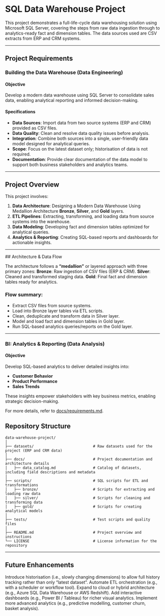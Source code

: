 # SQL Data Warehouse Project

This project demonstrates a full-life-cycle data warehousing solution using Microsoft SQL Server, covering the steps from raw data ingestion through to analytics-ready fact and dimension tables. The data sources used are CSV extracts from ERP and CRM systems.

---

## Project Requirements
### Building the Data Warehouse (Data Engineering)
#### Objective
Develop a modern data warehouse using SQL Server to consolidate sales data, enabling analytical reporting and informed decision-making.

#### Specifications
- **Data Sources**: Import data from two source systems (ERP and CRM) provided as CSV files.
- **Data Quality**: Clean and resolve data quality issues before analysis.
- **Integration**: Combine both sources into a single, user-friendly data model designed for analytical queries.
- **Scope**: Focus on the latest dataset only; historisation of data is not required.
- **Documentation**: Provide clear documentation of the data model to support both business stakeholders and analytics teams.

---
## Project Overview
This project involves:

1. **Data Architecture**: Designing a Modern Data Warehouse Using Medallion Architecture **Bronze**, **Silver**, and **Gold** layers.
2. **ETL Pipelines**: Extracting, transforming, and loading data from source systems into the warehouse.
3. **Data Modeling**: Developing fact and dimension tables optimized for analytical queries.
4. **Analytics & Reporting**: Creating SQL-based reports and dashboards for actionable insights.

---
## Architecture & Data Flow

The architecture follows a **“medallion”** or layered approach with three primary zones:
**Bronze**: Raw ingestion of CSV files (ERP & CRM).
**Silver**: Cleaned and transformed staging data.
**Gold**: Final fact and dimension tables ready for analytics.

### Flow summary:
- Extract CSV files from source systems.
- Load into Bronze layer tables via ETL scripts.
- Clean, deduplicate and transform data in Silver layer.
- Model and load fact and dimension tables in Gold layer.
- Run SQL-based analytics queries/reports on the Gold layer.

---

### BI: Analytics & Reporting (Data Analysis)

#### Objective
Develop SQL-based analytics to deliver detailed insights into:
- **Customer Behavior**
- **Product Performance**
- **Sales Trends**

These insights empower stakeholders with key business metrics, enabling strategic decision-making.  

For more details, refer to [docs/requirements.md](docs/requirements.md).

## Repository Structure
```
data-warehouse-project/
│
├── datasets/                           # Raw datasets used for the project (ERP and CRM data)
│
├── docs/                               # Project documentation and architecture details
│   ├── data_catalog.md                 # Catalog of datasets, including field descriptions and metadata
│
├── scripts/                            # SQL scripts for ETL and transformations
│   ├── bronze/                         # Scripts for extracting and loading raw data
│   ├── silver/                         # Scripts for cleaning and transforming data
│   ├── gold/                           # Scripts for creating analytical models
│
├── tests/                              # Test scripts and quality files
│
├── README.md                           # Project overview and instructions
└── LICENSE                             # License information for the repository
```
---
## Future Enhancements
Introduce historisation (i.e., slowly changing dimensions) to allow full history tracking rather than only “latest dataset”.
Automate ETL orchestration (e.g., with a scheduler or workflow tool).
Expand to cloud or hybrid architecture (e.g., Azure SQL Data Warehouse or AWS Redshift).
Add interactive dashboards (e.g., Power BI / Tableau) for richer visual analytics.
Implement more advanced analytics (e.g., predictive modelling, customer churn, basket analysis).
